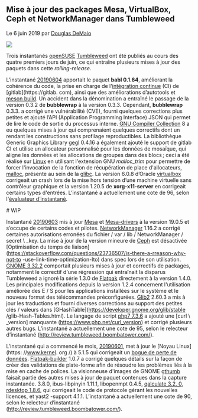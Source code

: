 Mise à jour des packages Mesa, VirtualBox, Ceph et NetworkManager dans Tumbleweed
---------------------------------------------------------------------------------

Le 6 juin 2019 par [Douglas DeMaio](https://news.opensuse.org/author/ddemaio/ "Posts de Douglas DeMaio")

![](https://news.opensuse.org/wp-content/uploads/2017/06/geekoshirt-212x300.png)

Trois instantanés [openSUSE](https://www.opensuse.org/) [Tumbleweed](https://en.opensuse.org/Portal:Tumbleweed) ont été publiés au cours des quatre premiers jours de juin, ce qui entraîne plusieurs mises à jour des paquets dans cette *rolling-release*.

L'instantané [20190604](https://lists.opensuse.org/opensuse-factory/2019-06/msg00087.html) apportait le paquet **babl 0.1.64**, améliorant la cohérence du code, la prise en charge de l'[intégration continue](https://en.wikipedia.org/wiki/Continuous_integration) (CI) de [gitlab](https://gitlab. com), ainsi que des améliorations d’autotools et [meson build](https://mesonbuild.com/).
Un accident dans la dénomination a entraîné le passage de la version 0.3.2 de **bubblewrap** à la version 0.3.3. Cependant, **bubblewrap** 0.3.3. a corrigé une vulnérabilité (CVE), fourni quelques corrections plus petites et ajouté l’API (Application Programming Interface) JSON qui permet de lire le code de sortie du processus interne.
[GNU Compiler Collection](https://gcc.gnu.org/) 8 a eu quelques mises à jour qui comprenaient quelques correctifs dont un rendant les constructions sans profilage reproductibles.
La bibliothèque Generic Graphics Library [gegl](http://gegl.org/) 0.4.16 a également ajouté le support de gitlab CI et utilise un allocateur personnalisé pour les données de mosaïque, qui aligne les données et les allocations de groupes dans des blocs ; ceci a été réalisé sur [Linux](https://www.linux.org/) en utilisant l'extension GNU *malloc\_trim* pour permettre de forcer l'invocation de la fonction de récupération de place d'allocateurs, [malloc](https://en.cppreference.com/w/c/memory/malloc), présente au sein de la [glibc](https://www.gnu.org/s/libc/).
La version 6.0.8 d’Oracle [virtualbox](https://www.virtualbox.org/) corrigeait un crash lors de la mise hors tension d’une machine virtuelle sans contrôleur graphique et la version 1.20.5 de **xorg-x11-server** en corrigeait certains types d'entrées.
L’instantané a actuellement une cote de 96, selon l'[évaluateur d’instantané](http://review.tumbleweed.boombatower.com/).

\# WIP

Instantané [20190603](https://lists.opensuse.org/opensuse-factory/2019-06/msg00078.html) mis à jour [Mesa](https://www.mesa3d.org/) et [Mesa-drivers]( https://www.mesa3d.org/) à la version 19.0.5 et s’occupe de certains codes et pilotes. [NetworkManager](https://en.wikipedia.org/wiki/NetworkManager) 1.16.2 a corrigé certaines autorisations erronées du fichier / var / lib / NetworkManager / secret \ _key. La mise à jour de la version mineure de [Ceph](https://ceph.com/) est désactivée [Optimisation du temps de liaison](https://stackoverflow.com/questions/23736507/is-there-a-rreason-why-not-to -use-link-time-optimization-lto) dans spec lors de son utilisation. [GNOME 3.32.2](https://www.gnome.org/news/2019/03/gnome-3-32-released/) comportait plusieurs mises à jour et correctifs de packages, notamment le correctif d'une régression qui entraînait la disparus Tumbleweed a ignoré la série 1.3.0 de [Flatpak](https://flatpak.org/) directement à la version 1.4.0. Les principales modifications depuis la version 1.2.4 concernent l'utilisation améliorée des E / S pour les applications installées sur le système et le nouveau format des télécommandes préconfigurées. [Glib2](https://developer.gnome.org/glib/) 2.60.3 a mis à jour les traductions et fourni diverses corrections au support des petites clés / valeurs dans [GHashTable](https://developer.gnome.org/glib/stable /glib-Hash-Tables.html). Le langage de script [php7 7.3.6](https://www.php.net/ChangeLog-7.php#7.3.6) a ajouté une [curl \ _version] manquante (https://www.php.net/curl_version) et corrigé plusieurs autres bugs. L’instantané a actuellement une cote de 95, selon le relecteur d’instantané (http://review.tumbleweed.boombatower.com/).

L'instantané qui a commencé le mois, [20190601](https://lists.opensuse.org/opensuse-factory/2019-06/msg00022.html), met à jour le [Noyau Linux](https: //www.kernel. org /) à 5.1.5 qui corrigeait un [bogue de perte de données](https://www.phoronix.com/scan.php?page=news_item&px=Linux-5.1.5-Released). [Flatpak-builder](https://github.com/flatpak/flatpak-builder) 1.0.7 a corrigé quelques détails sur la façon de créer des validations de plate-forme afin de résoudre les problèmes liés à la mise en cache de polices. La visionneuse d'images de GNOME [gthumb](https://wiki.gnome.org/Apps/Gthumb) faisait partie des autres mises à jour de paquet contenues dans la capture instantanée. 3.8.0, ibus-libpinyin 1.11.1, libopenmpt 0.4.5, [qalculate 3.2. 0](https://qalculate.github.io/manual/index.html), [rdesktop 1.8.6](https://www.rdesktop.org/), qui corrigeait le code de protocole gérant les nouvelles licences, et yast2 -support 4.1.1. L’instantané a actuellement une cote de 90, selon le relecteur d’instantané (http://review.tumbleweed.boombatower.com/).
